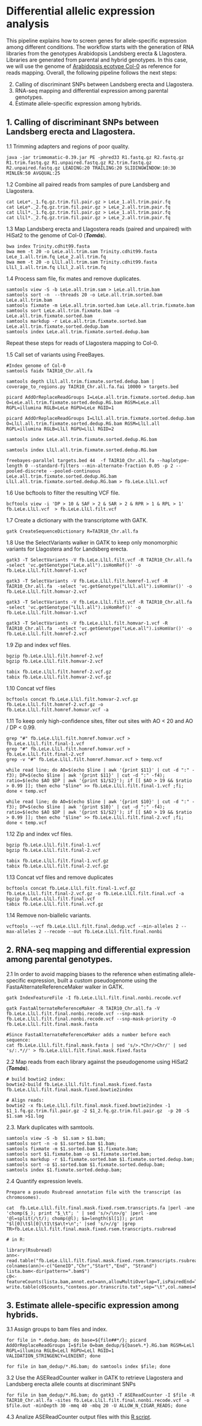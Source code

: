  # Differential allelic expression analysis
 
This pipeline explains how to screen genes for allele-specific expression among different conditions. The workflow starts with the generation of RNA libraries from the genotypes Arabidopsis Landsberg erecta & Llagostera. Libraries are generated from parental and hybrid genotypes. In this case, we will use the genome of [Arabidopsis ecotype Col-0](https://www.arabidopsis.org/download_files/Genes/TAIR10_genome_release/TAIR10_chromosome_files/TAIR10_chr_all.fas) as reference for reads mapping. Overall, the following pipeline follows the next steps:
 
 2. Calling of discriminant SNPs between Landsberg erecta and Llagostera.
 3. RNA-seq mapping and differential expression among parental genotypes.
 4. Estimate allele-specific expression among hybrids.
 


##  1. Calling of discriminant SNPs between Landsberg erecta and Llagostera.

1.1 Trimming adapters and regions of poor quality.

	java -jar trimmomatic-0.39.jar PE -phred33 R1.fastq.gz R2.fastq.gz R1.trim.fastq.gz R1.unpaired.fastq.gz R2.trim.fastq.gz R2.unpaired.fastq.gz LEADING:20 TRAILING:20 SLIDINGWINDOW:10:30 MINLEN:50 AVGQUAL:25
	
1.2 Combine all paired reads from samples of pure Landsberg and Llagostera.

```
cat LeLe*._1.fq.gz.trim.fil.pair.gz > LeLe_1.all.trim.pair.fq
cat LeLe*._2.fq.gz.trim.fil.pair.gz > LeLe_2.all.trim.pair.fq
cat LlLl*._1.fq.gz.trim.fil.pair.gz > LeLe_1.all.trim.pair.fq
cat LlLl*._2.fq.gz.trim.fil.pair.gz > LeLe_2.all.trim.pair.fq
```

1.3 Map Landsberg erecta and Llagostera reads (paired and unpaired) with HiSat2 to the genome of Col-0 (***Tomás***).
 
```
bwa index Trinity.cdhit99.fasta
bwa mem -t 20 -o LeLe.all.trim.sam Trinity.cdhit99.fasta LeLe_1.all.trim.fq LeLe_2.all.trim.fq
bwa mem -t 20 -o LlLl.all.trim.sam Trinity.cdhit99.fasta LlLl_1.all.trim.fq LlLl_2.all.trim.fq
```

1.4 Process sam file, fix mates and remove duplicates.

```
samtools view -S -b LeLe.all.trim.sam > LeLe.all.trim.bam
samtools sort -n  --threads 20 -o LeLe.all.trim.sorted.bam LeLe.all.trim.bam
samtools fixmate -m LeLe.all.trim.sorted.bam LeLe.all.trim.fixmate.bam
samtools sort LeLe.all.trim.fixmate.bam -o LeLe.all.trim.fixmate.sorted.bam
samtools markdup -r LeLe.all.trim.fixmate.sorted.bam LeLe.all.trim.fixmate.sorted.dedup.bam
samtools index LeLe.all.trim.fixmate.sorted.dedup.bam
```

Repeat these steps for reads of Llagostera mapping to Col-0.


1.5 Call set of variants using FreeBayes.

```
#Index genome of Col-0
samtools faidx TAIR10_Chr.all.fa

samtools depth LlLl.all.trim.fixmate.sorted.dedup.bam | coverage_to_regions.py TAIR10_Chr.all.fa.fai 10000 > targets.bed 

picard AddOrReplaceReadGroups I=LeLe.all.trim.fixmate.sorted.dedup.bam O=LeLe.all.trim.fixmate.sorted.dedup.RG.bam RGSM=LeLe.all RGPL=illumina RGLB=LeLe RGPU=LeLe RGID=1

picard AddOrReplaceReadGroups I=LlLl.all.trim.fixmate.sorted.dedup.bam O=LlLl.all.trim.fixmate.sorted.dedup.RG.bam RGSM=LlLl.all RGPL=illumina RGLB=LlLl RGPU=LlLl RGID=2

samtools index LeLe.all.trim.fixmate.sorted.dedup.RG.bam

samtools index LlLl.all.trim.fixmate.sorted.dedup.RG.bam

freebayes-parallel targets.bed 44  -f TAIR10_Chr.all.fa --haplotype-length 0 --standard-filters --min-alternate-fraction 0.05 -p 2 --pooled-discrete --pooled-continuous LeLe.all.trim.fixmate.sorted.dedup.RG.bam LlLl.all.trim.fixmate.sorted.dedup.RG.bam > fb.LeLe.LlLl.vcf
```

1.6 Use bcftools to filter the resulting VCF file.

```
bcftools view -i 'DP > 10 & SAF > 2 & SAR > 2 & RPR > 1 & RPL > 1'  fb.LeLe.LlLl.vcf  > fb.LeLe.LlLl.filt.vcf
```

1.7 Create a dictionary with the transcriptome with GATK.

```
gatk CreateSequenceDictionary R=TAIR10_Chr.all.fa
```

1.8 Use the SelectVariants walker in GATK to keep only monomorphic variants for Llagostera and for Landsberg erecta.

```
gatk3 -T SelectVariants -V fb.LeLe.LlLl.filt.vcf -R TAIR10_Chr.all.fa  -select 'vc.getGenotype("LeLe.all").isHomRef()' -o fb.LeLe.LlLl.filt.homref-1.vcf

gatk3 -T SelectVariants -V fb.LeLe.LlLl.filt.homref-1.vcf -R TAIR10_Chr.all.fa  -select 'vc.getGenotype("LlLl.all").isHomVar()' -o fb.LeLe.LlLl.filt.homvar-2.vcf

gatk3 -T SelectVariants -V fb.LeLe.LlLl.filt.vcf -R TAIR10_Chr.all.fa  -select 'vc.getGenotype("LlLl.all").isHomRef()' -o fb.LeLe.LlLl.filt.homvar-1.vcf

gatk3 -T SelectVariants -V fb.LeLe.LlLl.filt.homvar-1.vcf -R TAIR10_Chr.all.fa  -select 'vc.getGenotype("LeLe.all").isHomVar()' -o fb.LeLe.LlLl.filt.homref-2.vcf
```

1.9 Zip and index vcf files.

```
bgzip fb.LeLe.LlLl.filt.homref-2.vcf
bgzip fb.LeLe.LlLl.filt.homvar-2.vcf
 
tabix fb.LeLe.LlLl.filt.homref-2.vcf.gz
tabix fb.LeLe.LlLl.filt.homvar-2.vcf.gz
```

1.10 Concat vcf files

```
bcftools concat fb.LeLe.LlLl.filt.homvar-2.vcf.gz fb.LeLe.LlLl.filt.homref-2.vcf.gz -o fb.LeLe.LlLl.filt.homref.homvar.vcf -a
```

1.11  To keep only high-confidence sites, filter out sites with AO < 20 and AO / DP < 0.99.

```
grep "#" fb.LeLe.LlLl.filt.homref.homvar.vcf > fb.LeLe.LlLl.filt.final-1.vcf
grep "#" fb.LeLe.LlLl.filt.homref.homvar.vcf > fb.LeLe.LlLl.filt.final-2.vcf
grep -v "#" fb.LeLe.LlLl.filt.homref.homvar.vcf > temp.vcf

while read line; do AO=$(echo $line | awk '{print $11}' | cut -d ":" -f3); DP=$(echo $line | awk '{print $11}' | cut -d ":" -f4); ratio=$(echo $AO $DP | awk '{print $1/$2}'); if [[ $AO > 19 && $ratio > 0.99 ]]; then echo "$line" >> fb.LeLe.LlLl.filt.final-1.vcf ;fi;  done < temp.vcf

while read line; do AO=$(echo $line | awk '{print $10}' | cut -d ":" -f3); DP=$(echo $line | awk '{print $10}' | cut -d ":" -f4); ratio=$(echo $AO $DP | awk '{print $1/$2}'); if [[ $AO > 19 && $ratio > 0.99 ]]; then echo "$line" >> fb.LeLe.LlLl.filt.final-2.vcf ;fi;  done < temp.vcf 
```

1.12 Zip and index vcf files.

```
bgzip fb.LeLe.LlLl.filt.final-1.vcf
bgzip fb.LeLe.LlLl.filt.final-2.vcf
 
tabix fb.LeLe.LlLl.filt.final-1.vcf.gz
tabix fb.LeLe.LlLl.filt.final-2.vcf.gz
```

1.13 Concat vcf files and remove duplicates

```
bcftools concat fb.LeLe.LlLl.filt.final-1.vcf.gz fb.LeLe.LlLl.filt.final-2.vcf.gz -o fb.LeLe.LlLl.filt.final.vcf -a
bgzip fb.LeLe.LlLl.filt.final.vcf
tabix fb.LeLe.LlLl.filt.final.vcf.gz
```

1.14 Remove non-biallelic variants.

```
vcftools --vcf fb.LeLe.LlLl.filt.final.dedup.vcf --min-alleles 2 --max-alleles 2 --recode --out fb.LeLe.LlLl.filt.final.nonbi
```

## 2. RNA-seq mapping and differential expression among parental genotypes.

2.1 In order to avoid mapping biases to the reference when estimating allele-specific expression, built a custom pseudogenome using the FastaAlternateReferenceMaker walker in GATK.

```
gatk IndexFeatureFile -I fb.LeLe.LlLl.filt.final.nonbi.recode.vcf

gatk FastaAlternateReferenceMaker -R TAIR10_Chr.all.fa -V fb.LeLe.LlLl.filt.final.nonbi.recode.vcf --snp-mask fb.LeLe.LlLl.filt.final.nonbi.recode.vcf --snp-mask-priority -O fb.LeLe.LlLl.filt.final.mask.fasta

#Since FastaAlternateReferenceMaker adds a number before each sequence:
cat fb.LeLe.LlLl.filt.final.mask.fasta | sed 's/>.*Chr/>Chr/' | sed 's/:.*//' > fb.LeLe.LlLl.filt.final.mask.fixed.fasta
```

2.2  Map reads from each library against the pseudogenome using HiSat2 (***Tomás***).

```
# build bowtie2 index:
bowtie2-build fb.LeLe.LlLl.filt.final.mask.fixed.fasta fb.LeLe.LlLl.filt.final.mask.fixed.bowtie2index

# Align reads:
bowtie2 -x fb.LeLe.LlLl.filt.final.mask.fixed.bowtie2index -1 $1_1.fq.gz.trim.fil.pair.gz -2 $1_2.fq.gz.trim.fil.pair.gz  -p 20 -S $1.sam >$1.log
```

2.3. Mark duplicates with samtools.

```
samtools view -S -b  $1.sam > $1.bam;
samtools sort -n -o $1.sorted.bam $1.bam;
samtools fixmate -m $1.sorted.bam $1.fixmate.bam;
samtools sort $1.fixmate.bam -o $1.fixmate.sorted.bam;
samtools markdup -r $1.fixmate.sorted.bam $1.fixmate.sorted.dedup.bam;
samtools sort -o $1.sorted.bam $1.fixmate.sorted.dedup.bam;
samtools index $1.fixmate.sorted.dedup.bam;
```

2.4 Quantify expression levels.

```
Prepare a pseudo Rsubread annotation file with the transcript (as chromosomes).

cat  fb.LeLe.LlLl.filt.final.mask.fixed.rsem.transcripts.fa |perl -ane 'chomp($_); print "$_\t"; ' | sed 's/>/\n>/g' |perl -ane '@l=split(/\t/); chomp(@l); $a=length($l[1]); print  "$l[0]\t$l[0]\t1\t$a\t+\n";' |sed 's/>//g' |grep TR>fb.LeLe.LlLl.filt.final.mask.fixed.rsem.transcripts.rsubread

# in R:

library(Rsubread)
ann<-read.table("fb.LeLe.LlLl.filt.final.mask.fixed.rsem.transcripts.rsubread",sep="\t")
colnames(ann)<-c("GeneID","Chr","Start","End", "Strand")
lista.bam<-dir(pattern=".bam$")
c0<-featureCounts(lista.bam,annot.ext=ann,allowMultiOverlap=T,isPairedEnd=T,nthreads=20,strandSpecific=0)
write.table(c0$counts,"conteos.por.transcrito.txt",sep="\t",col.names=NA,quote=F)
```

## 3. Estimate allele-specific expression among hybrids.

3.1 Assign groups to bam files and index.

```
for file in *.dedup.bam; do base=${file##*/}; picard AddOrReplaceReadGroups I=$file O=bam_dedup/${base%.*}.RG.bam RGSM=LeLl RGPL=illumina RGLB=LeLl RGPU=LeLl RGID=1 VALIDATION_STRINGENCY=LENIENT; done

for file in bam_dedup/*.RG.bam; do samtools index $file; done
```

3.2 Use the ASEReadCounter walker in GATK to retrieve Llagostera and Landsberg erecta allele counts at discriminant SNPs 

```
for file in bam_dedup/*.RG.bam; do gatk3 -T ASEReadCounter -I $file -R TAIR10_Chr.all.fa -sites fb.LeLe.LlLl.filt.final.nonbi.recode.vcf -o $file.out -minDepth 30 -mmq 40 -mbq 20 -U ALLOW_N_CIGAR_READS; done
```
 
4.3 Analize ASEReadCounter output files with this [R script](https://github.com/ibioChile/GutierrezLab/blob/master/scripts/VCF_processing2.R).
